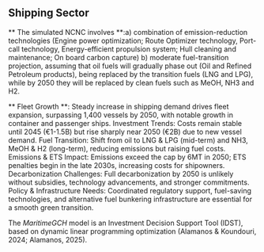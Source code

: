 ## Shipping Sector

** The simulated NCNC involves **:a) combination of emission-reduction technologies (Engine power optimization; Route Optimizer technology, Port-call technology, Energy-efficient propulsion system; Hull cleaning and maintenance; On board carbon capture)
b) moderate fuel-transition projection, assuming that oil fuels will gradually phase out (Oil and Refined Petroleum products), being replaced by the transition fuels (LNG and LPG), while by 2050 they will be replaced by clean fuels such as MeOH, NH3 and H2.

** Fleet Growth **: Steady increase in shipping demand drives fleet expansion, surpassing 1,400 vessels by 2050, with notable growth in container and passenger ships. 
Investment Trends: Costs remain stable until 2045 (€1-1.5B) but rise sharply near 2050 (€2B) due to new vessel demand. 
Fuel Transition: Shift from oil to LNG & LPG (mid-term) and NH3, MeOH & H2 (long-term), reducing emissions but raising fuel costs. 
Emissions & ETS Impact: Emissions exceed the cap by 6MT in 2050; ETS penalties begin in the late 2030s, increasing costs for shipowners. 
Decarbonization Challenges: Full decarbonization by 2050 is unlikely without subsidies, technology advancements, and stronger commitments. 
Policy & Infrastructure Needs: Coordinated regulatory support, fuel-saving technologies, and alternative fuel bunkering infrastructure are essential for a smooth green transition.

The *MaritimeGCH* model is an Investment Decision Support Tool (IDST), based on dynamic linear programming optimization (Alamanos & Koundouri, 2024; Alamanos, 2025). 

